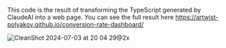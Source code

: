 This code is the result of transforming the TypeScript generated by ClaudeAI into a web page. You can see the full result here https://artwist-polyakov.github.io/conversion-rate-dashboard/


![CleanShot 2024-07-03 at 20 04 29@2x](https://github.com/artwist-polyakov/conversion-rate-dashboard/assets/42345388/19c62f5e-62d8-4899-aca5-7dc121994efb)
